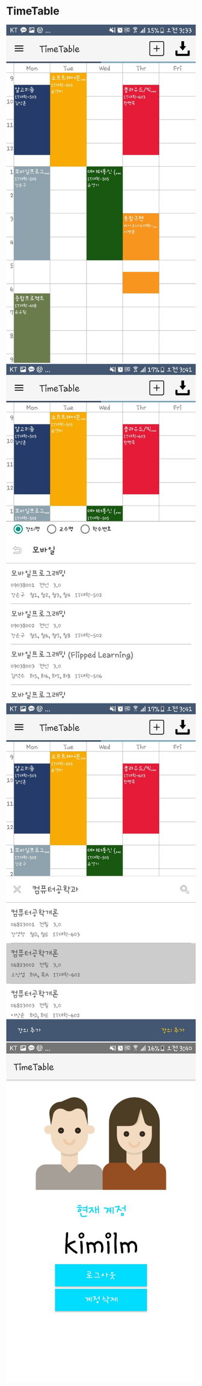 # TimeTable

<img src="/result_01.jpeg">
<img src="/result_02.jpeg">
<img src="/result_03.jpeg">
<img src="/result_04.jpeg">
